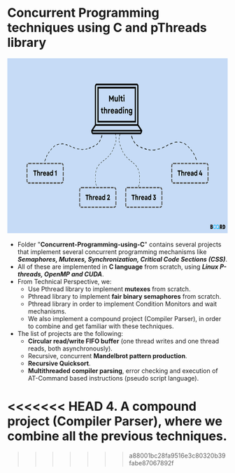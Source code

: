 # Concurrent Programming techniques using C and pThreads library
<p align="left">
  <img src="../imgs/concurrent_programming.png" alt="???" width="600" height="400"/>
</p>

* Folder "**Concurrent-Programming-using-C**" contains several projects that implement several concurrent programming mechanisms like ***Semaphores, Mutexes, Synchronization, Critical Code Sections (CSS)***.
* All of these are implemented in **C language** from scratch, using ***Linux P-threads, OpenMP and CUDA***.
* From Technical Perspective, we:
  - Use Pthread library to implement **mutexes** from scratch.
  - Pthread library to implement **fair binary semaphores** from scratch.
  - Pthread library in order to implement Condition Monitors and wait mechanisms.
  - We also implement a compound project (Compiler Parser), in order to combine and get familiar with these techniques.
* The list of projects are the following:
    - **Circular read/write FIFO buffer** (one thread writes and one thread reads, both asynchronously).
    - Recursive, concurrent **Mandelbrot pattern production**.
    - **Recursive Quicksort**.
    - **Multithreaded compiler parsing**, error checking and execution of AT-Command based instructions (pseudo script language).



<<<<<<< HEAD
4. A compound project (Compiler Parser), where we combine all the previous techniques.
=======

>>>>>>> a88001bc28fa9516e3c80320b39fabe87067892f
